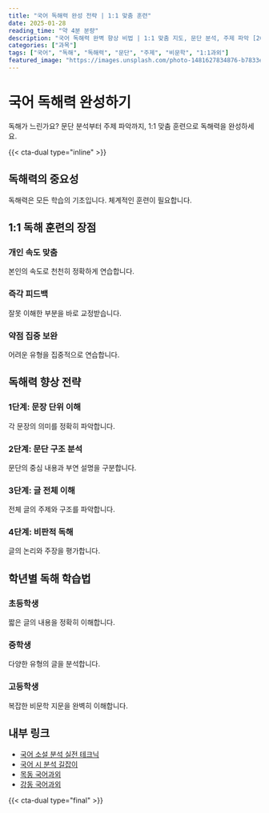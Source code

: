 ```yaml
---
title: "국어 독해력 완성 전략 | 1:1 맞춤 훈련"
date: 2025-01-28
reading_time: "약 4분 분량"
description: "국어 독해력 완벽 향상 비법 | 1:1 맞춤 지도, 문단 분석, 주제 파악 [2025년]"
categories: ["과목"]
tags: ["국어", "독해", "독해력", "문단", "주제", "비문학", "1:1과외"]
featured_image: "https://images.unsplash.com/photo-1481627834876-b7833e8f5570?w=1200&h=630&fit=crop"
---
```


# 국어 독해력 완성하기

독해가 느린가요? 문단 분석부터 주제 파악까지, 1:1 맞춤 훈련으로 독해력을 완성하세요.

{{< cta-dual type="inline" >}}

## 독해력의 중요성

독해력은 모든 학습의 기초입니다. 체계적인 훈련이 필요합니다.

## 1:1 독해 훈련의 장점

### 개인 속도 맞춤
본인의 속도로 천천히 정확하게 연습합니다.

### 즉각 피드백
잘못 이해한 부분을 바로 교정받습니다.

### 약점 집중 보완
어려운 유형을 집중적으로 연습합니다.

## 독해력 향상 전략

### 1단계: 문장 단위 이해
각 문장의 의미를 정확히 파악합니다.

### 2단계: 문단 구조 분석
문단의 중심 내용과 부연 설명을 구분합니다.

### 3단계: 글 전체 이해
전체 글의 주제와 구조를 파악합니다.

### 4단계: 비판적 독해
글의 논리와 주장을 평가합니다.

## 학년별 독해 학습법

### 초등학생
짧은 글의 내용을 정확히 이해합니다.

### 중학생
다양한 유형의 글을 분석합니다.

### 고등학생
복잡한 비문학 지문을 완벽히 이해합니다.

## 내부 링크
- [국어 소설 분석 실전 테크닉](../../subjects/korean/korean-novel-analysis/)
- [국어 시 분석 길잡이](../../subjects/korean/korean-poetry-analysis/)
- [목동 국어과외](../../local/mokdong-korean/)
- [강동 국어과외](../../local/gangdong-korean/)

{{< cta-dual type="final" >}}
